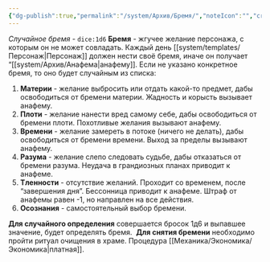 ```yaml
---
{"dg-publish":true,"permalink":"/system/Архив/Бремя/","noteIcon":"","created":"2025-08-21T13:47:25.116+03:00","updated":"2025-07-29T23:53:15.527+03:00"}
---
```


*Случайное бремя* - `dice:1d6`
**Бремя** - жгучее желание персонажа, с которым он не может совладать. Каждый день [[system/templates/Персонаж\|Персонаж]] должен нести своё бремя, иначе он получает “[[system/Архив/Анафема\|анафему]]. Если не указано конкретное бремя, то оно будет случайным из списка:
1. **Материи** - желание выбросить или отдать какой-то предмет, дабы освободиться от бремени материи. Жадность и корысть вызывает анафему.
2. **Плоти** - желание нанести вред самому себе, дабы освободиться от бремени плоти. Похотливые желания вызывают анафему.
3. **Времени** - желание замереть в потоке (ничего не делать), дабы освободиться от бремени времени. Выход за пределы вызывают анафему.
4. **Разума** - желание слепо следовать судьбе, дабы отказаться от бремени разума. Неудача в грандиозных планах приводит к анафеме. 
5. **Тленности** - отсутствие желаний. Проходит со временем, после “завершения дня”. Бессонница приводит к анафеме. Штраф от анафемы равен -1, но направлен на все действия. 
6. **Осознания** - самостоятельный выбор бремени.

**Для случайного определения** совершается бросок 1д6 и выпавшее значение, будет определять бремя. 
**Для снятия бремени** необходимо пройти ритуал очищения в храме. Процедура [[Механика/Экономика/Экономика\|платная]].